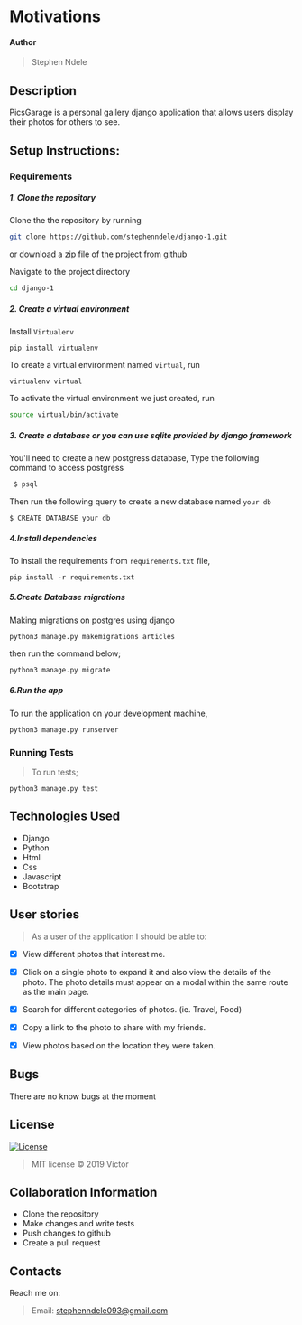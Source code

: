 
# Motivations
#### Author
> Stephen Ndele

## Description
PicsGarage is a personal gallery django application that allows users display their photos for others to see.


## Setup Instructions:
### Requirements

##### 1. Clone the repository
Clone the the repository by running 

   ```bash
   git clone https://github.com/stephenndele/django-1.git
   ```
 or download a zip file of the project from github
 

Navigate to the project directory
```bash
cd django-1
```

##### 2. Create a virtual environment
 Install `Virtualenv` 

   ```prettier
   pip install virtualenv
   ```

To create a virtual environment named `virtual`, run

   ```prettier
   virtualenv virtual
   ```
To activate the virtual environment we just created, run

   ```bash
   source virtual/bin/activate
   ```

##### 3. Create a database or you can use sqlite provided by django framework
You'll need to create a new postgress database, Type the following command to access postgress
   ```bash
    $ psql
   ```
   Then run the following query to create a new database named ```your db``` 
   ```prettier
   $ CREATE DATABASE your db
   ```


#####  4.Install dependencies
To install the requirements from `requirements.txt` file,

   ```prettier
   pip install -r requirements.txt
   ```

#####  5.Create Database migrations
Making migrations on postgres using django

```prettier
python3 manage.py makemigrations articles
```

 
then run the command below;

 ```bash
 python3 manage.py migrate
 ```

##### 6.Run the app
To run the application on your development machine, 

    python3 manage.py runserver

### Running Tests
>To run tests;

    python3 manage.py test

## Technologies Used
* Django
* Python
* Html
* Css
* Javascript
* Bootstrap


## User stories
>As a user of the application I should be able to:

- [X] View different photos that interest me.
- [X] Click on a single photo to expand it and also view the details of the photo. The photo details must appear on a modal within the same route as the main page.
- [X] Search for different categories of photos. (ie. Travel, Food)
- [X] Copy a link to the photo to share with my friends.
- [X] View photos based on the location they were taken.


## Bugs
There are no know bugs at the moment

## License
[![License](https://img.shields.io/packagist/l/loopline-systems/closeio-api-wrapper.svg)](http://opensource.org/licenses/MIT)
>MIT license &copy;  2019 Victor
 
## Collaboration Information
* Clone the repository
* Make changes and write tests
* Push changes to github
* Create a pull request

## Contacts
Reach me on:
>Email:  stephenndele093@gmail.com

